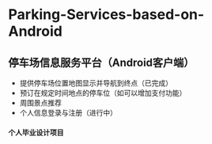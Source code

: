 # Parking-Services-based-on-Android

## 停车场信息服务平台（Android客户端）

* 提供停车场位置地图显示并导航到终点（已完成）
* 预订在规定时间地点的停车位（如可以增加支付功能）
* 周围景点推荐
* 个人信息登录与注册（进行中）

#### 个人毕业设计项目